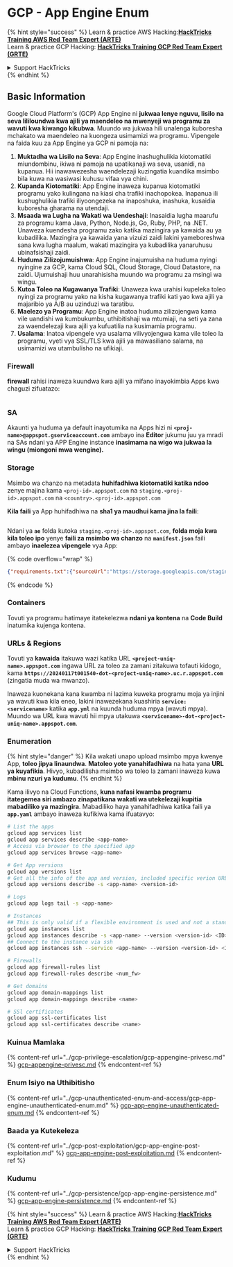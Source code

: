 # GCP - App Engine Enum

{% hint style="success" %}
Learn & practice AWS Hacking:<img src="../../../.gitbook/assets/image (1) (1) (1).png" alt="" data-size="line">[**HackTricks Training AWS Red Team Expert (ARTE)**](https://training.hacktricks.xyz/courses/arte)<img src="../../../.gitbook/assets/image (1) (1) (1).png" alt="" data-size="line">\
Learn & practice GCP Hacking: <img src="../../../.gitbook/assets/image (2).png" alt="" data-size="line">[**HackTricks Training GCP Red Team Expert (GRTE)**<img src="../../../.gitbook/assets/image (2).png" alt="" data-size="line">](https://training.hacktricks.xyz/courses/grte)

<details>

<summary>Support HackTricks</summary>

* Check the [**subscription plans**](https://github.com/sponsors/carlospolop)!
* **Join the** 💬 [**Discord group**](https://discord.gg/hRep4RUj7f) or the [**telegram group**](https://t.me/peass) or **follow** us on **Twitter** 🐦 [**@hacktricks\_live**](https://twitter.com/hacktricks_live)**.**
* **Share hacking tricks by submitting PRs to the** [**HackTricks**](https://github.com/carlospolop/hacktricks) and [**HackTricks Cloud**](https://github.com/carlospolop/hacktricks-cloud) github repos.

</details>
{% endhint %}

## Basic Information <a href="#reviewing-app-engine-configurations" id="reviewing-app-engine-configurations"></a>

Google Cloud Platform's (GCP) App Engine ni **jukwaa lenye nguvu, lisilo na seva lililoundwa kwa ajili ya maendeleo na mwenyeji wa programu za wavuti kwa kiwango kikubwa**. Muundo wa jukwaa hili unalenga kuboresha mchakato wa maendeleo na kuongeza usimamizi wa programu. Vipengele na faida kuu za App Engine ya GCP ni pamoja na:

1. **Muktadha wa Lisilo na Seva**: App Engine inashughulikia kiotomatiki miundombinu, ikiwa ni pamoja na upatikanaji wa seva, usanidi, na kupanua. Hii inawawezesha waendelezaji kuzingatia kuandika msimbo bila kuwa na wasiwasi kuhusu vifaa vya chini.
2. **Kupanda Kiotomatiki**: App Engine inaweza kupanua kiotomatiki programu yako kulingana na kiasi cha trafiki inachopokea. Inapanua ili kushughulikia trafiki iliyoongezeka na inaposhuka, inashuka, kusaidia kuboresha gharama na utendaji.
3. **Msaada wa Lugha na Wakati wa Uendeshaji**: Inasaidia lugha maarufu za programu kama Java, Python, Node.js, Go, Ruby, PHP, na .NET. Unaweza kuendesha programu zako katika mazingira ya kawaida au ya kubadilika. Mazingira ya kawaida yana vizuizi zaidi lakini yameboreshwa sana kwa lugha maalum, wakati mazingira ya kubadilika yanaruhusu ubinafsishaji zaidi.
4. **Huduma Zilizojumuishwa**: App Engine inajumuisha na huduma nyingi nyingine za GCP, kama Cloud SQL, Cloud Storage, Cloud Datastore, na zaidi. Ujumuishaji huu unarahisisha muundo wa programu za msingi wa wingu.
5. **Kutoa Toleo na Kugawanya Trafiki**: Unaweza kwa urahisi kupeleka toleo nyingi za programu yako na kisha kugawanya trafiki kati yao kwa ajili ya majaribio ya A/B au uzinduzi wa taratibu.
6. **Maelezo ya Programu**: App Engine inatoa huduma zilizojengwa kama vile uandishi wa kumbukumbu, uthibitishaji wa mtumiaji, na seti ya zana za waendelezaji kwa ajili ya kufuatilia na kusimamia programu.
7. **Usalama**: Inatoa vipengele vya usalama vilivyojengwa kama vile toleo la programu, vyeti vya SSL/TLS kwa ajili ya mawasiliano salama, na usimamizi wa utambulisho na ufikiaji.

### Firewall

**firewall** rahisi inaweza kuundwa kwa ajili ya mifano inayokimbia Apps kwa chaguzi zifuatazo:

<figure><img src="../../../.gitbook/assets/image (246).png" alt=""><figcaption></figcaption></figure>

### SA

Akaunti ya huduma ya default inayotumika na Apps hizi ni **`<proj-name>@appspot.gserviceaccount.com`** ambayo ina **Editor** jukumu juu ya mradi na SAs ndani ya APP Engine instance **inasimama na wigo wa jukwaa la wingu (miongoni mwa wengine).**

### Storage

Msimbo wa chanzo na metadata **huhifadhiwa kiotomatiki katika ndoo** zenye majina kama `<proj-id>.appspot.com` na `staging.<proj-id>.appspot.com` na `<country>.<proj-id>.appspot.com`

**Kila faili** ya App huhifadhiwa na **sha1 ya maudhui kama jina la faili**:

<figure><img src="../../../.gitbook/assets/image (82).png" alt=""><figcaption></figcaption></figure>

Ndani ya **`ae`** folda kutoka `staging.<proj-id>.appspot.com`, **folda moja kwa kila toleo ipo** yenye **faili za msimbo wa chanzo** na **`manifest.json`** faili ambayo **inaelezea vipengele** vya App:

{% code overflow="wrap" %}
```json
{"requirements.txt":{"sourceUrl":"https://storage.googleapis.com/staging.onboarding-host-98efbf97812843.appspot.com/a270eedcbe2672c841251022b7105d340129d108","sha1Sum":"a270eedc_be2672c8_41251022_b7105d34_0129d108"},"main_test.py":{"sourceUrl":"https://storage.googleapis.com/staging.onboarding-host-98efbf97812843.appspot.com/0ca32fd70c953af94d02d8a36679153881943f32","sha1Sum":"0ca32fd7_0c953af9_4d02d8a ...
```
{% endcode %}

### Containers

Tovuti ya programu hatimaye itatekelezwa **ndani ya kontena** na **Code Build** inatumika kujenga kontena.

### URLs & Regions

Tovuti ya **kawaida** itakuwa wazi katika URL **`<project-uniq-name>.appspot.com`** ingawa URL za toleo za zamani zitakuwa tofauti kidogo, kama **`https://20240117t001540-dot-<project-uniq-name>.uc.r.appspot.com`** (zingatia muda wa mwanzo).

Inaweza kuonekana kana kwamba ni lazima kuweka programu moja ya injini ya wavuti kwa kila eneo, lakini inawezekana kuashiria **`service: <servicename>`** katika **`app.yml`** na kuunda huduma mpya (wavuti mpya). Muundo wa URL kwa wavuti hii mpya utakuwa **`<servicename>-dot-<project-uniq-name>.appspot.com`**.

### Enumeration

{% hint style="danger" %}
Kila wakati unapo upload msimbo mpya kwenye App, **toleo jipya linaundwa**. **Matoleo yote yanahifadhiwa** na hata yana **URL ya kuyafikia**. Hivyo, kubadilisha msimbo wa toleo la zamani inaweza kuwa **mbinu nzuri ya kudumu**.
{% endhint %}

Kama ilivyo na Cloud Functions, **kuna nafasi kwamba programu itategemea siri ambazo zinapatikana wakati wa utekelezaji kupitia mabadiliko ya mazingira**. Mabadiliko haya yanahifadhiwa katika faili ya **`app.yaml`** ambayo inaweza kufikiwa kama ifuatavyo:
```bash
# List the apps
gcloud app services list
gcloud app services describe <app-name>
# Access via browser to the specified app
gcloud app services browse <app-name>

# Get App versions
gcloud app versions list
# Get all the info of the app and version, included specific verion URL and the env
gcloud app versions describe -s <app-name> <version-id>

# Logs
gcloud app logs tail -s <app-name>

# Instances
## This is only valid if a flexible environment is used and not a standard one
gcloud app instances list
gcloud app instances describe -s <app-name> --version <version-id> <ID>
## Connect to the instance via ssh
gcloud app instances ssh --service <app-name> --version <version-id> <ID>

# Firewalls
gcloud app firewall-rules list
gcloud app firewall-rules describe <num_fw>

# Get domains
gcloud app domain-mappings list
gcloud app domain-mappings describe <name>

# SSl certificates
gcloud app ssl-certificates list
gcloud app ssl-certificates describe <name>
```
### Kuinua Mamlaka

{% content-ref url="../gcp-privilege-escalation/gcp-appengine-privesc.md" %}
[gcp-appengine-privesc.md](../gcp-privilege-escalation/gcp-appengine-privesc.md)
{% endcontent-ref %}

### Enum Isiyo na Uthibitisho

{% content-ref url="../gcp-unauthenticated-enum-and-access/gcp-app-engine-unauthenticated-enum.md" %}
[gcp-app-engine-unauthenticated-enum.md](../gcp-unauthenticated-enum-and-access/gcp-app-engine-unauthenticated-enum.md)
{% endcontent-ref %}

### Baada ya Kutekeleza

{% content-ref url="../gcp-post-exploitation/gcp-app-engine-post-exploitation.md" %}
[gcp-app-engine-post-exploitation.md](../gcp-post-exploitation/gcp-app-engine-post-exploitation.md)
{% endcontent-ref %}

### Kudumu

{% content-ref url="../gcp-persistence/gcp-app-engine-persistence.md" %}
[gcp-app-engine-persistence.md](../gcp-persistence/gcp-app-engine-persistence.md)
{% endcontent-ref %}

{% hint style="success" %}
Learn & practice AWS Hacking:<img src="../../../.gitbook/assets/image (1) (1) (1).png" alt="" data-size="line">[**HackTricks Training AWS Red Team Expert (ARTE)**](https://training.hacktricks.xyz/courses/arte)<img src="../../../.gitbook/assets/image (1) (1) (1).png" alt="" data-size="line">\
Learn & practice GCP Hacking: <img src="../../../.gitbook/assets/image (2).png" alt="" data-size="line">[**HackTricks Training GCP Red Team Expert (GRTE)**<img src="../../../.gitbook/assets/image (2).png" alt="" data-size="line">](https://training.hacktricks.xyz/courses/grte)

<details>

<summary>Support HackTricks</summary>

* Check the [**subscription plans**](https://github.com/sponsors/carlospolop)!
* **Join the** 💬 [**Discord group**](https://discord.gg/hRep4RUj7f) or the [**telegram group**](https://t.me/peass) or **follow** us on **Twitter** 🐦 [**@hacktricks\_live**](https://twitter.com/hacktricks_live)**.**
* **Share hacking tricks by submitting PRs to the** [**HackTricks**](https://github.com/carlospolop/hacktricks) and [**HackTricks Cloud**](https://github.com/carlospolop/hacktricks-cloud) github repos.

</details>
{% endhint %}
